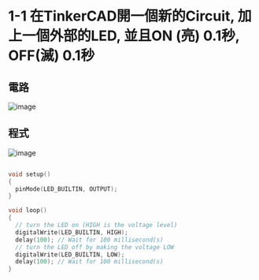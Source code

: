 # 1-1 在TinkerCAD開一個新的Circuit, 加上一個外部的LED, 並且ON (亮) 0.1秒, OFF(滅) 0.1秒

## 電路
![image](https://user-images.githubusercontent.com/90953219/133882723-6069655b-eee3-480b-9653-b7aa4987d658.png)



## 程式

![image](https://user-images.githubusercontent.com/90953219/133882807-3402b11c-c189-4cde-99b1-d498f0c87f56.png)

````C

void setup()
{
  pinMode(LED_BUILTIN, OUTPUT);
}

void loop()
{
  // turn the LED on (HIGH is the voltage level)
  digitalWrite(LED_BUILTIN, HIGH);
  delay(100); // Wait for 100 millisecond(s)
  // turn the LED off by making the voltage LOW
  digitalWrite(LED_BUILTIN, LOW);
  delay(100); // Wait for 100 millisecond(s)
}
````
